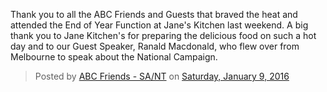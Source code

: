 Thank you to all the ABC Friends and Guests that braved the heat and attended
the End of Year Function at Jane's Kitchen last weekend. A big thank you to Jane
Kitchen's for preparing the delicious food on such a hot day and to our Guest
Speaker, Ranald Macdonald, who flew over from Melbourne to speak about the
National Campaign.

<div id="fb-root"></div>
<script>(function(d, s, id) {  var js, fjs = d.getElementsByTagName(s)[0];  if (d.getElementById(id)) return;  js = d.createElement(s); js.id = id;  js.src = "//connect.facebook.net/en_US/sdk.js#xfbml=1&version=v2.3";  fjs.parentNode.insertBefore(js, fjs);}(document, 'script', 'facebook-jssdk'));</script>
<div class="fb-post" data-href="https://www.facebook.com/media/set/?set=a.1274528362563255.1073741829.1104649986217761&amp;type=3" data-width="500">
  <div class="fb-xfbml-parse-ignore">
    <blockquote cite="https://www.facebook.com/media/set/?set=a.1274528362563255.1073741829.1104649986217761&amp;type=3">
      Posted by <a href="https://www.facebook.com/AbcFriendsSANT/">ABC Friends - SA/NT</a> on&nbsp;<a href="https://www.facebook.com/media/set/?set=a.1274528362563255.1073741829.1104649986217761&amp;type=3">Saturday, January 9, 2016</a>
    </blockquote>
  </div>
</div>
